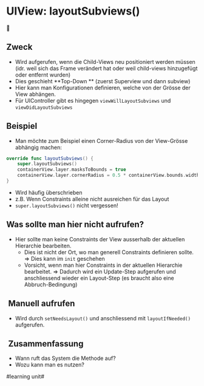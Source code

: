 # UIView: layoutSubviews()
🧩

## Zweck

- Wird aufgerufen, wenn die Child-Views neu positioniert werden müssen (idr. weil sich das Frame verändert hat oder weil child-views hinzugefügt oder entfernt wurden)
- Dies geschieht **Top-Down ** (zuerst Superview und dann subview)
- Hier kann man Konfigurationen definieren, welche von der Grösse der View abhängen.
- Für UIController gibt es hingegen `viewWillLayoutSubviews` und `viewDidLayoutSubviews`


## Beispiel

- Man möchte zum Beispiel einen Corner-Radius von der View-Grösse abhängig machen:

```swift
override func layoutSubviews() {
    super.layoutSubviews()
    containerView.layer.masksToBounds = true
    containerView.layer.cornerRadius = 0.5 * containerView.bounds.width
}
```

- Wird häufig überschrieben
- z.B. Wenn Constraints alleine nicht ausreichen für das Layout
- `super.layoutSubviews()` nicht vergessen!

## Was sollte man hier nicht aufrufen?

- Hier sollte man keine Constraints der View ausserhalb der aktuellen Hierarchie bearbeiten.
	- Dies ist nicht der Ort, wo man generell Constraints definieren sollte. =\> Dies kann im `init` geschehen
	- Vorsicht, wenn man hier Constraints in der aktuellen Hierarchie bearbeitet. =\> Dadurch wird ein Update-Step aufgerufen und anschliessend wieder ein Layout-Step (es braucht also eine Abbruch-Bedingung)

##  Manuell aufrufen

- Wird durch `setNeedsLayout()` und anschliessend mit `layoutIfNeeded()` aufgerufen.

##  Zusammenfassung
- Wann ruft das System die Methode auf?
- Wozu kann man es nutzen?


#learning unit#